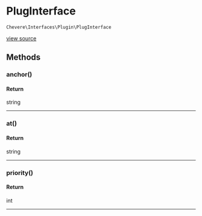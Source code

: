 # PlugInterface

`Chevere\Interfaces\Plugin\PlugInterface`

[view source](https://github.com/chevere/chevere/blob/master//home/rodolfo/git/chevere/chevere/interfaces/Plugin/PlugInterface.php)

## Methods

### anchor()

#### Return

string

---

### at()

#### Return

string

---

### priority()

#### Return

int

---

